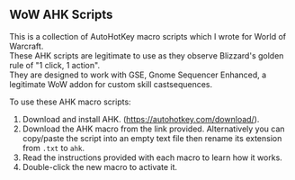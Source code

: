 ## WoW AHK Scripts

This is a collection of AutoHotKey macro scripts which I wrote for World of Warcraft.  
These AHK scripts are legitimate to use as they observe Blizzard's golden rule of "1 click, 1 action".  
They are designed to work with GSE, Gnome Sequencer Enhanced, a legitimate WoW addon for custom skill castsequences.


To use these AHK macro scripts:  
1. Download and install AHK. (https://autohotkey.com/download/).
2. Download the AHK macro from the link provided. Alternatively you can copy/paste the script into an empty text file then rename its extension from `.txt` to `ahk`.
3. Read the instructions provided with each macro to learn how it works.
4. Double-click the new macro to activate it.

